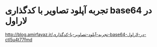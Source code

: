 # تجربه آپلود تصاویر با کدگذاری base64 در لاراول

http://blog.amirfayaz.ir/تجربه-آپلود-تصاویر-با-کدگذاری-base64-در-لاراول-ctl5u4t77fmd
